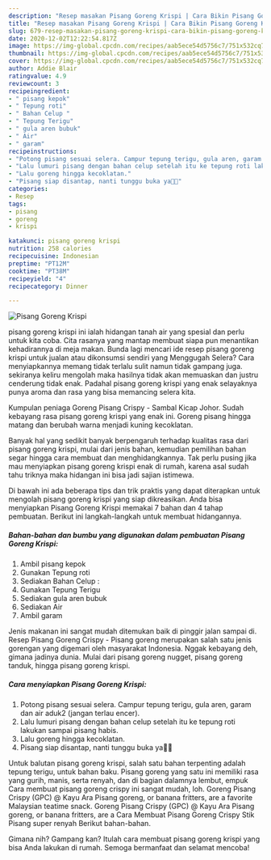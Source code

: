 ```yaml
---
description: "Resep masakan Pisang Goreng Krispi | Cara Bikin Pisang Goreng Krispi Yang Bisa Manjain Lidah"
title: "Resep masakan Pisang Goreng Krispi | Cara Bikin Pisang Goreng Krispi Yang Bisa Manjain Lidah"
slug: 679-resep-masakan-pisang-goreng-krispi-cara-bikin-pisang-goreng-krispi-yang-bisa-manjain-lidah
date: 2020-12-02T12:22:54.817Z
image: https://img-global.cpcdn.com/recipes/aab5ece54d5756c7/751x532cq70/pisang-goreng-krispi-foto-resep-utama.jpg
thumbnail: https://img-global.cpcdn.com/recipes/aab5ece54d5756c7/751x532cq70/pisang-goreng-krispi-foto-resep-utama.jpg
cover: https://img-global.cpcdn.com/recipes/aab5ece54d5756c7/751x532cq70/pisang-goreng-krispi-foto-resep-utama.jpg
author: Addie Blair
ratingvalue: 4.9
reviewcount: 3
recipeingredient:
- " pisang kepok"
- " Tepung roti"
- " Bahan Celup "
- " Tepung Terigu"
- " gula aren bubuk"
- " Air"
- " garam"
recipeinstructions:
- "Potong pisang sesuai selera. Campur tepung terigu, gula aren, garam dan air aduk2 (jangan terlau encer)."
- "Lalu lumuri pisang dengan bahan celup setelah itu ke tepung roti lakukan sampai pisang habis."
- "Lalu goreng hingga kecoklatan."
- "Pisang siap disantap, nanti tunggu buka ya🙂🙂"
categories:
- Resep
tags:
- pisang
- goreng
- krispi

katakunci: pisang goreng krispi 
nutrition: 258 calories
recipecuisine: Indonesian
preptime: "PT12M"
cooktime: "PT38M"
recipeyield: "4"
recipecategory: Dinner

---
```



![Pisang Goreng Krispi](https://img-global.cpcdn.com/recipes/aab5ece54d5756c7/751x532cq70/pisang-goreng-krispi-foto-resep-utama.jpg)


pisang goreng krispi ini ialah hidangan tanah air yang spesial dan perlu untuk kita coba. Cita rasanya yang mantap membuat siapa pun menantikan kehadirannya di meja makan.
Bunda lagi mencari ide resep pisang goreng krispi untuk jualan atau dikonsumsi sendiri yang Menggugah Selera? Cara menyiapkannya memang tidak terlalu sulit namun tidak gampang juga. sekiranya keliru mengolah maka hasilnya tidak akan memuaskan dan justru cenderung tidak enak. Padahal pisang goreng krispi yang enak selayaknya punya aroma dan rasa yang bisa memancing selera kita.

Kumpulan peniaga Goreng Pisang Crispy - Sambal Kicap Johor. Sudah kebayang rasa pisang goreng krispi yang enak ini. Goreng pisang hingga matang dan berubah warna menjadi kuning kecoklatan.

Banyak hal yang sedikit banyak berpengaruh terhadap kualitas rasa dari pisang goreng krispi, mulai dari jenis bahan, kemudian pemilihan bahan segar hingga cara membuat dan menghidangkannya. Tak perlu pusing jika mau menyiapkan pisang goreng krispi enak di rumah, karena asal sudah tahu triknya maka hidangan ini bisa jadi sajian istimewa.


Di bawah ini ada beberapa tips dan trik praktis yang dapat diterapkan untuk mengolah pisang goreng krispi yang siap dikreasikan. Anda bisa menyiapkan Pisang Goreng Krispi memakai 7 bahan dan 4 tahap pembuatan. Berikut ini langkah-langkah untuk membuat hidangannya.

<!--inarticleads1-->

##### Bahan-bahan dan bumbu yang digunakan dalam pembuatan Pisang Goreng Krispi:

1. Ambil  pisang kepok
1. Gunakan  Tepung roti
1. Sediakan  Bahan Celup :
1. Gunakan  Tepung Terigu
1. Sediakan  gula aren bubuk
1. Sediakan  Air
1. Ambil  garam


Jenis makanan ini sangat mudah ditemukan baik di pinggir jalan sampai di. Resep Pisang Goreng Crispy - Pisang goreng merupakan salah satu jenis gorengan yang digemari oleh masyarakat Indonesia. Nggak kebayang deh, gimana jadinya dunia. Mulai dari pisang goreng nugget, pisang goreng tanduk, hingga pisang goreng krispi. 

<!--inarticleads2-->

##### Cara menyiapkan Pisang Goreng Krispi:

1. Potong pisang sesuai selera. Campur tepung terigu, gula aren, garam dan air aduk2 (jangan terlau encer).
1. Lalu lumuri pisang dengan bahan celup setelah itu ke tepung roti lakukan sampai pisang habis.
1. Lalu goreng hingga kecoklatan.
1. Pisang siap disantap, nanti tunggu buka ya🙂🙂


Untuk balutan pisang goreng krispi, salah satu bahan terpenting adalah tepung terigu, untuk bahan baku. Pisang goreng yang satu ini memiliki rasa yang gurih, manis, serta renyah, dan di bagian dalamnya lembut, empuk Cara membuat pisang goreng crispy ini sangat mudah, loh. Goreng Pisang Crispy (GPC) @ Kayu Ara Pisang goreng, or banana fritters, are a favorite Malaysian teatime snack. Goreng Pisang Crispy (GPC) @ Kayu Ara Pisang goreng, or banana fritters, are a Cara Membuat Pisang Goreng Crispy Stik Pisang super renyah Berikut bahan-bahan. 

Gimana nih? Gampang kan? Itulah cara membuat pisang goreng krispi yang bisa Anda lakukan di rumah. Semoga bermanfaat dan selamat mencoba!
